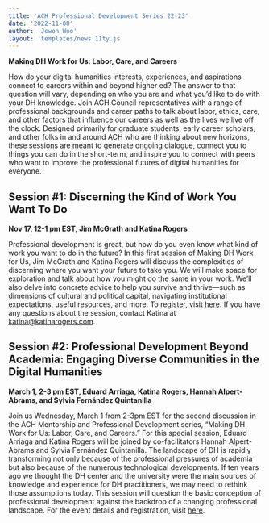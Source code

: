 ```yaml
---
title: 'ACH Professional Development Series 22-23'
date: '2022-11-08'
author: 'Jewon Woo'
layout: 'templates/news.11ty.js'
---
```

**Making DH Work for Us: Labor, Care, and Careers**

How do your digital humanities interests, experiences, and aspirations connect to careers within and beyond higher ed? The answer to that question will vary, depending on who you are and what you’d like to do with your DH knowledge. Join ACH Council representatives with a range of professional backgrounds and career paths to talk about labor, ethics, care, and other factors that influence our careers as well as the lives we live off the clock. Designed primarily for graduate students, early career scholars, and other folks in and around ACH who are thinking about new horizons, these sessions are meant to generate ongoing dialogue, connect you to things you can do in the short-term, and inspire you to connect with peers who want to improve the professional futures of digital humanities for everyone.

## Session #1: Discerning the Kind of Work You Want To Do

**Nov 17, 12-1 pm EST, Jim McGrath and Katina Rogers**

Professional development is great, but how do you even know what kind of work you want to do in the future? In this first session of Making DH Work for Us, Jim McGrath and Katina Rogers will discuss the complexities of discerning where you want your future to take you. We will make space for exploration and talk about how you might do the same in your work. We’ll also delve into concrete advice to help you survive and thrive—such as dimensions of cultural and political capital, navigating institutional expectations, useful resources, and more. To register, visit [here](https://us06web.zoom.us/meeting/register/tZ0kcuusrDsqE9Lr54lcYetDL_E16euy4TBs). If you have any questions about the session, contact Katina at [katina@katinarogers.com](mailto:katina@katinarogers.com).

## Session #2: Professional Development Beyond Academia: Engaging Diverse Communities in the Digital Humanities

**March 1, 2-3 pm EST, Eduard Arriaga, Katina Rogers, Hannah Alpert-Abrams, and Sylvia Fernández Quintanilla**

Join us Wednesday, March 1 from 2-3pm EST for the second discussion in the ACH Mentorship and Professional Development series, “Making DH Work for Us: Labor, Care, and Careers.” For this special session, Eduard Arriaga and Katina Rogers will be joined by co-facilitators Hannah Alpert-Abrams and Sylvia Fernández Quintanilla. The landscape of DH is rapidly transforming not only because of the professional pressures of academia but also because of the numerous technological developments. If ten years ago we thought the DH center and the university were the main sources of knowledge and experience for DH practitioners, we may need to rethink those assumptions today. This session will question the basic conception of professional development against the backdrop of a changing professional landscape. For the event details and registration, visit [here](https://members.ach.org/civicrm/event/info/?id=19&reset=1).
